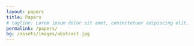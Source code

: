 ```yaml
---
layout: papers
title: Papers
# tagline: Lorem ipsum dolor sit amet, consectetuer adipiscing elit.
permalink: /papers/
bg: /assets/images/abstract.jpg
---
```

